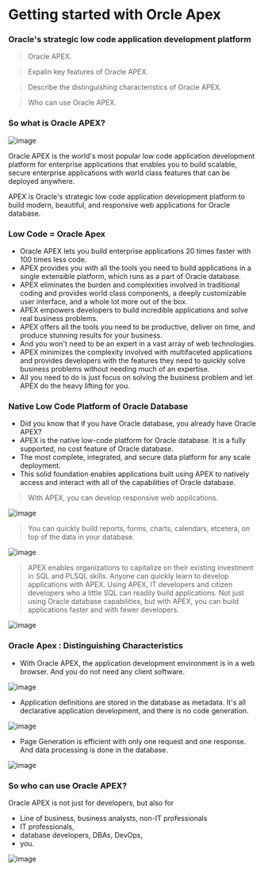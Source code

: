 # Getting started with Orcle Apex

### Oracle's strategic low code application development platform
> Oracle APEX.

>  Expalin key features of Oracle APEX.

>  Describe the distinguishing characteristics of Oracle APEX.

>  Who can use Oracle APEX.

### So what is Oracle APEX?

![image](https://github.com/user-attachments/assets/01e603ee-4184-4b03-b41a-8ede608cbb7c)

Oracle APEX is the world's most popular low code application development platform for enterprise applications that enables you to build scalable, secure enterprise applications with world class features that can be deployed anywhere.

APEX is Oracle's strategic low code application development platform to build modern, beautiful, and responsive web applications for Oracle database.


### Low Code = Oracle Apex
- Oracle APEX lets you build enterprise applications 20 times faster with 100 times less code.
- APEX provides you with all the tools you need to build applications in a single extensible platform, which runs as a part of Oracle database.
- APEX eliminates the burden and complexities involved in traditional coding and provides world class components, a deeply customizable user interface, and a whole lot more out of the box.
- APEX empowers developers to build incredible applications and solve real business problems.
- APEX offers all the tools you need to be productive, deliver on time, and produce stunning results for your business.
- And you won't need to be an expert in a vast array of web technologies.
- APEX minimizes the complexity involved with multifaceted applications and provides developers with the features they need to quickly solve business problems without needing much of an expertise.
- All you need to do is just focus on solving the business problem and let APEX do the heavy lifting for you.

### Native Low Code Platform of Oracle Database

- Did you know that if you have Oracle database, you already have Oracle APEX?
- APEX is the native low-code platform for Oracle database. It is a fully supported, no cost feature of Oracle database.
- The most complete, integrated, and secure data platform for any scale deployment.
- This solid foundation enables applications built using APEX to natively access and interact with all of the capabilities of Oracle database.

> With APEX, you can develop responsive web applications.


![image](https://github.com/user-attachments/assets/1bc6812f-d930-46c2-986d-d39783f05d27)


> You can quickly build reports, forms, charts, calendars, etcetera, on top of the data in your database.

![image](https://github.com/user-attachments/assets/185f2982-3905-41a1-8c30-802f1a0e22ca)

>  APEX enables organizations to capitalize on their existing investment in SQL and PLSQL skills. Anyone can quickly learn to develop applications with APEX. Using APEX, IT developers and citizen developers who a little SQL can readily build applications. Not just using Oracle database capabilities, but with APEX, you can build applications faster and with fewer developers.

![image](https://github.com/user-attachments/assets/ed7f8b2a-6b9b-4b79-9337-43a92f7c6081)


### Oracle Apex : Distinguishing Characteristics 
- With Oracle APEX, the application development environment is in a web browser. And you do not need any client software.

![image](https://github.com/user-attachments/assets/dfc7ea37-bef0-4d80-9761-918f8375a914)

- Application definitions are stored in the database as metadata. It's all declarative application development, and there is no code generation.

![image](https://github.com/user-attachments/assets/b21dca1b-5087-4c03-bc34-17d520eec2a1)

- Page Generation is efficient with only one request and one response. And data processing is done in the database.

![image](https://github.com/user-attachments/assets/682070b4-c673-4049-a23e-2a9ee5c21a1e)

### So who can use Oracle APEX? 
Oracle APEX is not just for developers, but also for 
- Line of business, business analysts, non-IT professionals
- IT professionals,
- database developers, DBAs, DevOps, 
- you.
  
![image](https://github.com/user-attachments/assets/0c15cfb1-a4ff-4aed-b3c4-70dcac4aa409)

